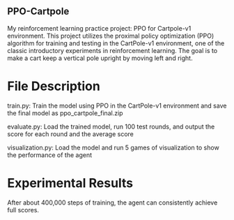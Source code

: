 ## PPO-Cartpole
My reinforcement learning practice project: PPO for Cartpole-v1 environment. This project utilizes the proximal policy optimization (PPO) algorithm for training and testing in the CartPole-v1 environment, one of the classic introductory experiments in reinforcement learning. The goal is to make a cart keep a vertical pole upright by moving left and right. 


# File Description
train.py: Train the model using PPO in the CartPole-v1 environment and save the final model as ppo_cartpole_final.zip

evaluate.py: Load the trained model, run 100 test rounds, and output the score for each round and the average score

visualization.py: Load the model and run 5 games of visualization to show the performance of the agent


# Experimental Results
After about 400,000 steps of training, the agent can consistently achieve full scores.
